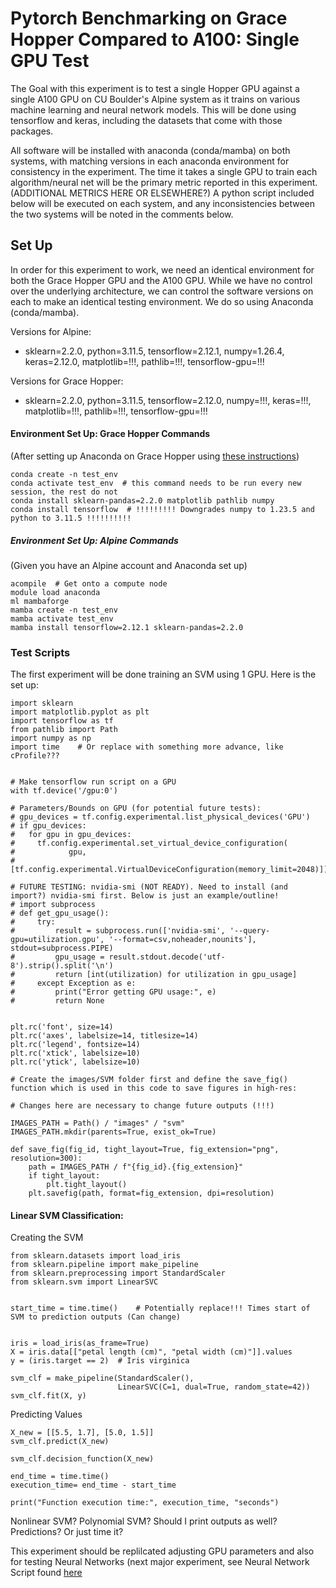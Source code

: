 
# Pytorch Benchmarking on Grace Hopper Compared to A100: Single GPU Test

The Goal with this experiment is to test a single Hopper GPU against a single A100 GPU on CU Boulder's Alpine system as it trains on various machine learning and neural network models. This will be done using tensorflow and keras, including the datasets that come with those packages.

All software will be installed with anaconda (conda/mamba) on both systems, with matching versions in each anaconda environment for consistency in the experiment. The time it takes a single GPU to train each algorithm/neural net will be the primary metric reported in this experiment. (ADDITIONAL METRICS HERE OR ELSEWHERE?) A python script included below will be executed on each system, and any inconsistencies between the two systems will be noted in the comments below.

## Set Up
In order for this experiment to work, we need an identical environment for both the Grace Hopper GPU and the A100 GPU. While we have no control over the underlying architecture, we can control the software versions on each to make an identical testing environment. We do so using Anaconda (conda/mamba).


Versions for Alpine:
- sklearn=2.2.0, python=3.11.5, tensorflow=2.12.1, numpy=1.26.4, keras=2.12.0, matplotlib=!!!, pathlib=!!!, tensorflow-gpu=!!!

Versions for Grace Hopper:
- sklearn=2.2.0, python=3.11.5, tensorflow=2.12.0, numpy=!!!, keras=!!!, matplotlib=!!!, pathlib=!!!, tensorflow-gpu=!!!

#### Environment Set Up: Grace Hopper Commands

(After setting up Anaconda on Grace Hopper using [these instructions](https://github.com/kf-cuanschutz/NVIDIA_Grace_Hopper_benchmarking_logs_/blob/main/README.md))

```
conda create -n test_env
conda activate test_env  # this command needs to be run every new session, the rest do not
conda install sklearn-pandas=2.2.0 matplotlib pathlib numpy
conda install tensorflow  # !!!!!!!!! Downgrades numpy to 1.23.5 and python to 3.11.5 !!!!!!!!!!
```

##### Environment Set Up: Alpine Commands

(Given you have an Alpine account and Anaconda set up)
```
acompile  # Get onto a compute node
module load anaconda
ml mambaforge
mamba create -n test_env
mamba activate test_env
mamba install tensorflow=2.12.1 sklearn-pandas=2.2.0

```

### Test Scripts

The first experiment will be done training an SVM using 1 GPU. Here is the set up:

```
import sklearn
import matplotlib.pyplot as plt
import tensorflow as tf
from pathlib import Path
import numpy as np
import time    # Or replace with something more advance, like cProfile???


# Make tensorflow run script on a GPU
with tf.device('/gpu:0')

# Parameters/Bounds on GPU (for potential future tests):
# gpu_devices = tf.config.experimental.list_physical_devices('GPU')
# if gpu_devices:
#   for gpu in gpu_devices:
#     tf.config.experimental.set_virtual_device_configuration(
#            gpu,
#            [tf.config.experimental.VirtualDeviceConfiguration(memory_limit=2048)])

# FUTURE TESTING: nvidia-smi (NOT READY). Need to install (and import?) nvidia-smi first. Below is just an example/outline!
# import subprocess
# def get_gpu_usage():
#     try:
#         result = subprocess.run(['nvidia-smi', '--query-gpu=utilization.gpu', '--format=csv,noheader,nounits'], stdout=subprocess.PIPE)
#         gpu_usage = result.stdout.decode('utf-8').strip().split('\n')
#         return [int(utilization) for utilization in gpu_usage]
#     except Exception as e:
#         print("Error getting GPU usage:", e)
#         return None


plt.rc('font', size=14)
plt.rc('axes', labelsize=14, titlesize=14)
plt.rc('legend', fontsize=14)
plt.rc('xtick', labelsize=10)
plt.rc('ytick', labelsize=10)

# Create the images/SVM folder first and define the save_fig() function which is used in this code to save figures in high-res:

# Changes here are necessary to change future outputs (!!!)

IMAGES_PATH = Path() / "images" / "svm"
IMAGES_PATH.mkdir(parents=True, exist_ok=True)

def save_fig(fig_id, tight_layout=True, fig_extension="png", resolution=300):
    path = IMAGES_PATH / f"{fig_id}.{fig_extension}"
    if tight_layout:
        plt.tight_layout()
    plt.savefig(path, format=fig_extension, dpi=resolution)
```

#### Linear SVM Classification:

Creating the SVM

```
from sklearn.datasets import load_iris
from sklearn.pipeline import make_pipeline
from sklearn.preprocessing import StandardScaler
from sklearn.svm import LinearSVC


start_time = time.time()    # Potentially replace!!! Times start of SVM to prediction outputs (Can change)


iris = load_iris(as_frame=True)
X = iris.data[["petal length (cm)", "petal width (cm)"]].values
y = (iris.target == 2)  # Iris virginica

svm_clf = make_pipeline(StandardScaler(),
                        LinearSVC(C=1, dual=True, random_state=42))
svm_clf.fit(X, y)
```

Predicting Values

```
X_new = [[5.5, 1.7], [5.0, 1.5]]
svm_clf.predict(X_new)

svm_clf.decision_function(X_new)

end_time = time.time()
execution_time= end_time - start_time

print("Function execution time:", execution_time, "seconds")
```

Nonlinear SVM? Polynomial SVM? Should I print outputs as well? Predictions? Or just time it?

This experiment should be replilcated adjusting GPU parameters and also for testing Neural Networks (next major experiment, see Neural Network Script found [here](https://github.com/ageron/handson-ml3/blob/main/10_neural_nets_with_keras.ipynb)
